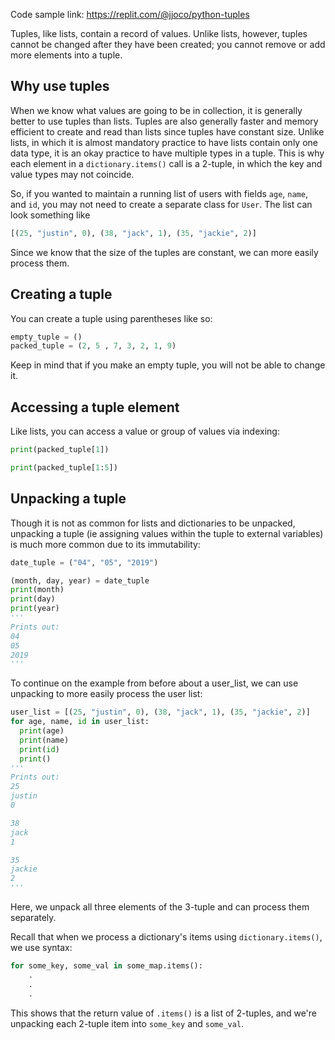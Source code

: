 Code sample link: <https://replit.com/@jjoco/python-tuples>

Tuples, like lists, contain a record of values. Unlike lists, however, tuples cannot be changed after they have been created; you cannot remove or add more elements into a tuple.

## Why use tuples
When we know what values are going to be in collection, it is generally better to use tuples than lists. Tuples are also generally faster and memory efficient to create and read than lists since tuples have constant size. Unlike lists, in which it is almost mandatory practice to have lists contain only one data type, it is an okay practice to have multiple types in a tuple. This is why each element in a `dictionary.items()` call is a 2-tuple, in which the key and value types may not coincide.

So, if you wanted to maintain a running list of users with fields `age`, `name`, and `id`, you may not need to create a separate class for `User`. The list can look something like 
```python
[(25, "justin", 0), (38, "jack", 1), (35, "jackie", 2)]
```
Since we know that the size of the tuples are constant, we can more easily process them.
## Creating a tuple
You can create a tuple using parentheses like so:
```python
empty_tuple = ()
packed_tuple = (2, 5 , 7, 3, 2, 1, 9)
```
Keep in mind that if you make an empty tuple, you will not be able to change it.

## Accessing a tuple element
Like lists, you can access a value or group of values via indexing:
```python
print(packed_tuple[1])

print(packed_tuple[1:5])
```
## Unpacking a tuple
Though it is not as common for lists and dictionaries to be unpacked, unpacking a tuple (ie assigning values within the tuple to external variables) is much more common due to its immutability:
```python
date_tuple = ("04", "05", "2019")

(month, day, year) = date_tuple
print(month) 
print(day) 
print(year) 
'''
Prints out:
04
05
2019
'''
```
To continue on the example from before about a user_list, we can use unpacking to more easily process the user list:
```python
user_list = [(25, "justin", 0), (38, "jack", 1), (35, "jackie", 2)]
for age, name, id in user_list:
  print(age)
  print(name)
  print(id)
  print()
'''
Prints out:
25
justin
0

38
jack
1

35
jackie
2
'''
```
Here, we unpack all three elements of the 3-tuple and can process them separately.


Recall that when we process a dictionary's items using `dictionary.items()`, we use syntax:
```python
for some_key, some_val in some_map.items():
    .
    .
    .
```
This shows that the return value of `.items()` is a list of 2-tuples, and we're unpacking each 2-tuple item into `some_key` and `some_val`.
